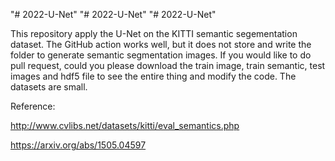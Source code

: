 "# 2022-U-Net" 
"# 2022-U-Net" 
"# 2022-U-Net" 

This repository apply the U-Net on the KITTI semantic segementation dataset. The GitHub action works well, but it does not store and write the folder to generate semantic segmentation images. If you would like to do pull request, could you please download the train image, train semantic, test images and hdf5 file to see the entire thing and modify the code. The datasets are small. 

Reference:

http://www.cvlibs.net/datasets/kitti/eval_semantics.php

https://arxiv.org/abs/1505.04597
